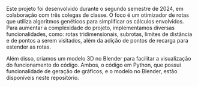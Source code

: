 Este projeto foi desenvolvido durante o segundo semestre de 2024, em colaboração com três colegas de classe. O foco é um otimizador de rotas que utiliza algoritmos genéticos para simplificar os cálculos envolvidos. Para aumentar a complexidade do projeto, implementamos diversas funcionalidades, como: rotas tridimensionais, subrotas, limites de distância e de pontos a serem visitados, além da adição de pontos de recarga para estender as rotas.

Além disso, criamos um modelo 3D no Blender para facilitar a visualização do funcionamento do código. Ambos, o código em Python, que possui funcionalidade de geração de gráficos, e o modelo no Blender, estão disponíveis neste repositório.
